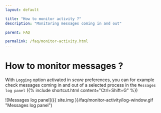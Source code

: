 ```yaml
---
layout: default

title: "How to monitor activity ?"
description: "Monitoring messages coming in and out"

parent: FAQ

permalink: /faq/monitor-activity.html
---
```


# How to monitor messages ?

With `Logging` option activated in *score* preferences, you can for example check messages coming in and out of a selected process in the `Messages log panel` ({% include shortcut.html content="Ctrl+Shift+G" %})

![Messages log panel]({{ site.img }}/faq/monitor-activity/log-window.gif "Messages log panel")